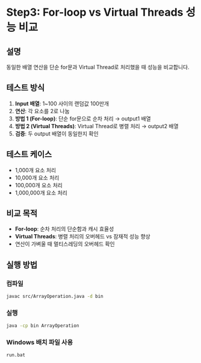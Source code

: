 # Step3: For-loop vs Virtual Threads 성능 비교

## 설명
동일한 배열 연산을 단순 for문과 Virtual Thread로 처리했을 때 성능을 비교합니다.

## 테스트 방식
1. **Input 배열**: 1~100 사이의 랜덤값 100만개
2. **연산**: 각 요소를 2로 나눔
3. **방법 1 (For-loop)**: 단순 for문으로 순차 처리 → output1 배열
4. **방법 2 (Virtual Threads)**: Virtual Thread로 병렬 처리 → output2 배열
5. **검증**: 두 output 배열이 동일한지 확인

## 테스트 케이스
- 1,000개 요소 처리
- 10,000개 요소 처리
- 100,000개 요소 처리
- 1,000,000개 요소 처리

## 비교 목적
- **For-loop**: 순차 처리의 단순함과 캐시 효율성
- **Virtual Threads**: 병렬 처리의 오버헤드 vs 잠재적 성능 향상
- 연산이 가벼울 때 멀티스레딩의 오버헤드 확인

## 실행 방법

### 컴파일
```bash
javac src/ArrayOperation.java -d bin
```

### 실행
```bash
java -cp bin ArrayOperation
```

### Windows 배치 파일 사용
```bash
run.bat
```
